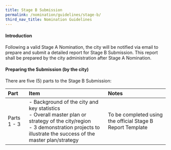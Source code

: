 ```yaml
---
title: Stage B Submission
permalink: /nomination/guidelines/stage-b/
third_nav_title: Nomination Guidelines
---
```


#### **Introduction**

Following a valid Stage A Nomination, the city will be notified via email to prepare and submit a detailed report for Stage B Submission. This report shall be prepared by the city administration after Stage A Nomination.

#### **Preparing the Submission (by the city)**

There are five (5) parts to the Stage B Submission:

| Part | Item | Notes |
|:---|:---|:---|
| Parts 1 - 3 | - Background of the city and key statistics<br>- Overall master plan or strategy of the city/region<br>- 3 demonstration projects to illustrate the success of the master plan/strategy | To be completed using the official Stage B Report Template |
